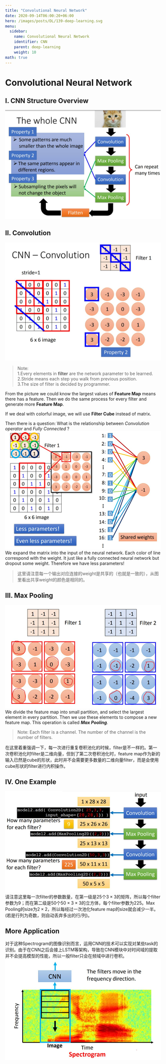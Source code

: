 ```yaml
---
title: "Convolutional Neural Network"
date: 2020-09-14T06:00:20+06:00
hero: /images/posts/DL/139-deep-learning.svg
menu:
  sidebar:
    name: Convolutional Neural Network
    identifier: CNN
    parent: deep-learning
    weight: 10
math: true
---
```


# Convolutional Neural Network

## I. CNN Structure Overview
![](/images/posts/DL/CNNS.JPG)

## II. Convolution
![](/images/posts/DL/con1.JPG)
> Note: <br>
1.Every elements in **filter** are the network parameter to be learned. <br>
2.Stride means each step you walk from previous position. <br>
3.The size of filter is decided by programmer.

From the picture we could know the largest values of **Feature Map** means there has a feature. Then we do the same process for every filter and generate more **Feature Map**.

If we deal with colorful image, we will use **Filter Cube** instead of matrix.

Then there is a question: What is the relationship between *Convolution operator* and *Fully Connected* ?
![](/images/posts/DL/con2.JPG)
We expand the matrix into the input of the neural network. Each color of line correspond with the weight. It just like a fully connected neural network but dropout some weight. Therefore we have less parameters!
> 这里请注意每一个输出对应连接的weight是共享的（也就是一致的），从图里看出共享weight的颜色是相同的。

## III. Max Pooling
![](/images/posts/DL/maxpool.JPG)
We divide the feature map into small partition, and select the largest element in every partition. Then we use these elements to compose a new feature map. This operation is called ***Max Pooling***. 
> Note: Each filter is a channel. The number of the channel is the number of filters.

在这里着重强调一下，每一次进行重复卷积池化的时候，filter是不一样的。第一次卷积池化时filter是二维向量，但到了第二次卷积池化时，feature map作为新的输入已然是cube的形状，此时并不会需要更多数量的二维向量filter，而是会使用cube形状的filter进行内积操作。

## IV. One Example
![](/images/posts/DL/keras.JPG)
请注意这里每一次filter的参数数量，在第一级是25个$3\times3$的矩阵，所以每个filter参数为9；而在第二级是50个$50\times3\times3$的立方体，每个filter参数为225。Max Pooling的size为$2\times2$，所以每经过一次池化feature map的size就会减少一半。(若是行列为奇数，则自动丢弃多出的行/列)。

## More Application
对于这种Spectrogram的图像识别而言，运用CNN的技术可以实现对某些task的识别。由于在CNN之后会接上LSTM等架构，导致在CNN模块中对时间域的提取并不会提高模型的性能，所以一般filter只会在频域中进行卷积。
![](/images/posts/DL/speech.JPG)